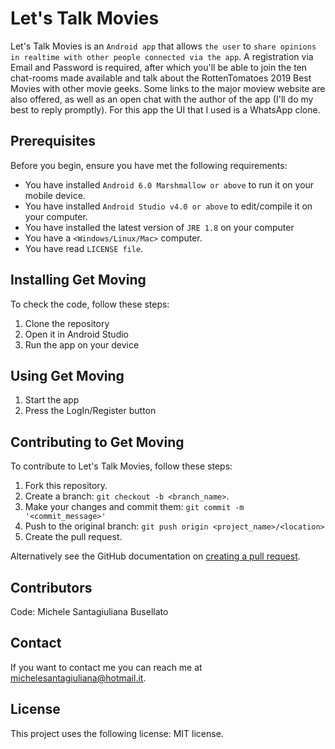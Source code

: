 # Let's Talk Movies

Let's Talk Movies is an `Android app` that allows `the user` to `share opinions in realtime with other people connected via the app`.
A registration via Email and Password is required, after which you'll be able to join the ten chat-rooms made available and talk about the RottenTomatoes 2019 Best Movies with other movie geeks.
Some links to the major moview website are also offered, as well as an open chat with the author of the app (I'll do my best to reply promptly).
For this app the UI that I used is a WhatsApp clone.

## Prerequisites

Before you begin, ensure you have met the following requirements:
* You have installed `Android 6.0 Marshmallow or above` to run it on your mobile device.
* You have installed `Android Studio v4.0 or above` to edit/compile it on your computer.
* You have installed the latest version of `JRE 1.8` on your computer
* You have a `<Windows/Linux/Mac>` computer.
* You have read `LICENSE file`.

## Installing Get Moving

To check the code, follow these steps:
1. Clone the repository
2. Open it in Android Studio
3. Run the app on your device

## Using Get Moving

1. Start the app
2. Press the LogIn/Register button

## Contributing to Get Moving

To contribute to Let's Talk Movies, follow these steps:
1. Fork this repository.
2. Create a branch: `git checkout -b <branch_name>`.
3. Make your changes and commit them: `git commit -m '<commit_message>'`
4. Push to the original branch: `git push origin <project_name>/<location>`
5. Create the pull request.

Alternatively see the GitHub documentation on [creating a pull request](https://help.github.com/en/github/collaborating-with-issues-and-pull-requests/creating-a-pull-request).

## Contributors

Code:
Michele Santagiuliana Busellato


## Contact

If you want to contact me you can reach me at <michelesantagiuliana@hotmail.it>.

## License

This project uses the following license: MIT license.
